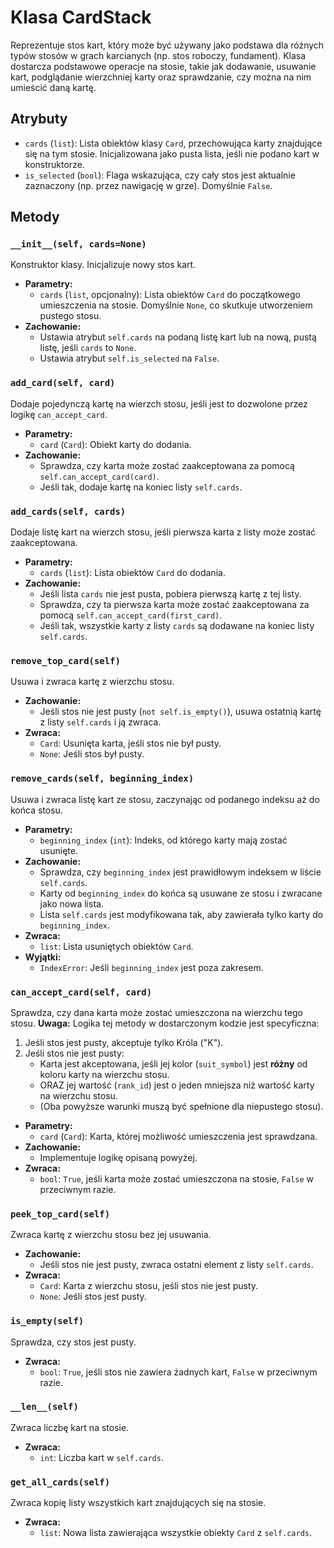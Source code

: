 # Klasa CardStack

Reprezentuje stos kart, który może być używany jako podstawa dla różnych typów stosów w grach karcianych (np. stos roboczy, fundament). Klasa dostarcza podstawowe operacje na stosie, takie jak dodawanie, usuwanie kart, podglądanie wierzchniej karty oraz sprawdzanie, czy można na nim umieścić daną kartę.

## Atrybuty

*   `cards` (`list`): Lista obiektów klasy `Card`, przechowująca karty znajdujące się na tym stosie. Inicjalizowana jako pusta lista, jeśli nie podano kart w konstruktorze.
*   `is_selected` (`bool`): Flaga wskazująca, czy cały stos jest aktualnie zaznaczony (np. przez nawigację w grze). Domyślnie `False`.

## Metody

### `__init__(self, cards=None)`
Konstruktor klasy. Inicjalizuje nowy stos kart.

*   **Parametry:**
    *   `cards` (`list`, opcjonalny): Lista obiektów `Card` do początkowego umieszczenia na stosie. Domyślnie `None`, co skutkuje utworzeniem pustego stosu.
*   **Zachowanie:**
    *   Ustawia atrybut `self.cards` na podaną listę kart lub na nową, pustą listę, jeśli `cards` to `None`.
    *   Ustawia atrybut `self.is_selected` na `False`.

### `add_card(self, card)`
Dodaje pojedynczą kartę na wierzch stosu, jeśli jest to dozwolone przez logikę `can_accept_card`.

*   **Parametry:**
    *   `card` (`Card`): Obiekt karty do dodania.
*   **Zachowanie:**
    *   Sprawdza, czy karta może zostać zaakceptowana za pomocą `self.can_accept_card(card)`.
    *   Jeśli tak, dodaje kartę na koniec listy `self.cards`.

### `add_cards(self, cards)`
Dodaje listę kart na wierzch stosu, jeśli pierwsza karta z listy może zostać zaakceptowana.

*   **Parametry:**
    *   `cards` (`list`): Lista obiektów `Card` do dodania.
*   **Zachowanie:**
    *   Jeśli lista `cards` nie jest pusta, pobiera pierwszą kartę z tej listy.
    *   Sprawdza, czy ta pierwsza karta może zostać zaakceptowana za pomocą `self.can_accept_card(first_card)`.
    *   Jeśli tak, wszystkie karty z listy `cards` są dodawane na koniec listy `self.cards`.

### `remove_top_card(self)`
Usuwa i zwraca kartę z wierzchu stosu.

*   **Zachowanie:**
    *   Jeśli stos nie jest pusty (`not self.is_empty()`), usuwa ostatnią kartę z listy `self.cards` i ją zwraca.
*   **Zwraca:**
    *   `Card`: Usunięta karta, jeśli stos nie był pusty.
    *   `None`: Jeśli stos był pusty.

### `remove_cards(self, beginning_index)`
Usuwa i zwraca listę kart ze stosu, zaczynając od podanego indeksu aż do końca stosu.

*   **Parametry:**
    *   `beginning_index` (`int`): Indeks, od którego karty mają zostać usunięte.
*   **Zachowanie:**
    *   Sprawdza, czy `beginning_index` jest prawidłowym indeksem w liście `self.cards`.
    *   Karty od `beginning_index` do końca są usuwane ze stosu i zwracane jako nowa lista.
    *   Lista `self.cards` jest modyfikowana tak, aby zawierała tylko karty do `beginning_index`.
*   **Zwraca:**
    *   `list`: Lista usuniętych obiektów `Card`.
*   **Wyjątki:**
    *   `IndexError`: Jeśli `beginning_index` jest poza zakresem.

### `can_accept_card(self, card)`
Sprawdza, czy dana karta może zostać umieszczona na wierzchu tego stosu.
**Uwaga:** Logika tej metody w dostarczonym kodzie jest specyficzna:
1.  Jeśli stos jest pusty, akceptuje tylko Króla ("K").
2.  Jeśli stos nie jest pusty:
    *   Karta jest akceptowana, jeśli jej kolor (`suit_symbol`) jest **różny** od koloru karty na wierzchu stosu.
    *   ORAZ jej wartość (`rank_id`) jest o jeden mniejsza niż wartość karty na wierzchu stosu.
    *   (Oba powyższe warunki muszą być spełnione dla niepustego stosu).

*   **Parametry:**
    *   `card` (`Card`): Karta, której możliwość umieszczenia jest sprawdzana.
*   **Zachowanie:**
    *   Implementuje logikę opisaną powyżej.
*   **Zwraca:**
    *   `bool`: `True`, jeśli karta może zostać umieszczona na stosie, `False` w przeciwnym razie.

### `peek_top_card(self)`
Zwraca kartę z wierzchu stosu bez jej usuwania.

*   **Zachowanie:**
    *   Jeśli stos nie jest pusty, zwraca ostatni element z listy `self.cards`.
*   **Zwraca:**
    *   `Card`: Karta z wierzchu stosu, jeśli stos nie jest pusty.
    *   `None`: Jeśli stos jest pusty.

### `is_empty(self)`
Sprawdza, czy stos jest pusty.

*   **Zwraca:**
    *   `bool`: `True`, jeśli stos nie zawiera żadnych kart, `False` w przeciwnym razie.

### `__len__(self)`
Zwraca liczbę kart na stosie.

*   **Zwraca:**
    *   `int`: Liczba kart w `self.cards`.

### `get_all_cards(self)`
Zwraca kopię listy wszystkich kart znajdujących się na stosie.

*   **Zwraca:**
    *   `list`: Nowa lista zawierająca wszystkie obiekty `Card` z `self.cards`.